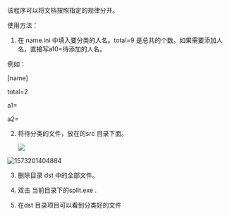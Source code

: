 该程序可以将文档按照指定的规律分开。

 

使用方法：

1. 在 name.ini 中填入要分类的人名。total=9 是总共的个数。如果需要添加人名，直接写a10=待添加的人名。

例如：

[name]

total=2

a1=

a2=

 

2. 将待分类的文件，放在的src 目录下面。

   ![](C:\Users\W\Desktop\1.png)

![1573201404884](C:\Users\W\AppData\Roaming\Typora\typora-user-images\1573201404884.png)





3. 删除目录 dst 中的全部文件。 

2. 双击 当前目录下的split.exe . 

5. 在dst 目录项目可以看到分类好的文件